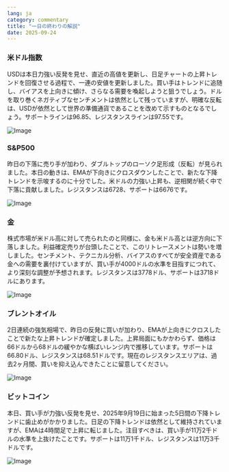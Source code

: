 ```yaml
---
lang: ja
category: commentary
title: "一日の終わりの解説"
date: 2025-09-24
---
```


### 米ドル指数

USDは本日力強い反発を見せ、直近の高値を更新し、日足チャートの上昇トレンドを回復させる過程で、一連の安値を更新しました。買い手はトレンドに追随し、バイアスを上向きに傾け、さらなる需要を喚起しようと狙うでしょう。ドルを取り巻くネガティブなセンチメントは依然として残っていますが、明確な反転は、USDが依然として世界の準備通貨であることを改めて示すものとなるでしょう。サポートラインは96.85、レジスタンスラインは97.55です。

![Image](https://markleighedu.github.io/img/Sep-2025/24-Sep-2025/usdindex.jpg)

### S&P500

昨日の下落に売り手が加わり、ダブルトップのローソク足形成（反転）が見られました。本日の動きは、EMAが下向きにクロスダウンしたことで、新たな下降トレンドを示唆するのに十分でした。米ドルの力強い上昇も、逆相関が続く中で下落に貢献しました。レジスタンスは6728、サポートは6676です。

![Image](https://markleighedu.github.io/img/Sep-2025/24-Sep-2025/sp500.jpg)

### 金

株式市場が米ドル高に対して売られたのと同様に、金も米ドル高とは逆方向に下落しました。利益確定売りが台頭したことで、このリトレースメントは勢いを増しました。センチメント、テクニカル分析、バイアスのすべてが安全資産である金への需要を裏付けていますが、買い手が4000ドルの水準を目指すにつれて、より深刻な調整が予想されます。レジスタンスは3778ドル、サポートは3718ドルにあります。

![Image](https://markleighedu.github.io/img/Sep-2025/24-Sep-2025/gold.jpg)

### ブレントオイル

2日連続の強気相場で、昨日の反発に買いが加わり、EMAが上向きにクロスしたことで新たな上昇トレンドが確定しました。上昇局面にもかかわらず、価格は66ドルから68ドルの緩やかな横ばいレンジ内で推移しています。サポートは66.80ドル、レジスタンスは68.51ドルです。現在のレジスタンスエリアは、過去2ヶ月間、買いを抑え込んできたことに留意してください。

![Image](https://markleighedu.github.io/img/Sep-2025/24-Sep-2025/brentoil.jpg)

### ビットコイン

本日、買い手が力強い反発を見せ、2025年9月19日に始まった5日間の下降トレンドに歯止めがかかりました。日足の下降トレンドは依然として維持されていますが、EMAは4時間足で上昇に転じました。注目すべきは、買い手が11万2千ドルの水準を上抜けたことです。サポートは11万1千ドル、レジスタンスは11万3千ドルです。

![Image](https://markleighedu.github.io/img/Sep-2025/24-Sep-2025/bitcoin.jpg)

